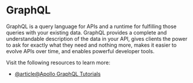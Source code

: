 # GraphQL

GraphQL is a query language for APIs and a runtime for fulfilling those queries with your existing data. GraphQL provides a complete and understandable description of the data in your API, gives clients the power to ask for exactly what they need and nothing more, makes it easier to evolve APIs over time, and enables powerful developer tools.

Visit the following resources to learn more:

- [@article@Apollo GraphQL Tutorials](https://www.apollographql.com/tutorials/)
